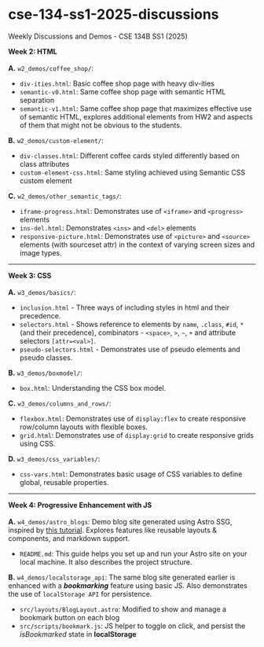 # cse-134-ss1-2025-discussions
Weekly Discussions and Demos - CSE 134B SS1 (2025)

**Week 2: HTML**<br><br>
**A.** `w2_demos/coffee_shop/`:
- `div-ities.html`: Basic coffee shop page with heavy div-ities
- `semantic-v0.html`: Same coffee shop page with semantic HTML separation
- `semantic-v1.html`: Same coffee shop page that maximizes effective use of semantic HTML, explores additional elements from HW2 and aspects of them that might not be obvious to the students.

**B.** `w2_demos/custom-element/`:
- `div-classes.html`: Different coffee cards styled differently based on class attributes
- `custom-element-css.html`: Same styling achieved using Semantic CSS custom element

**C.** `w2_demos/other_semantic_tags/`:
- `iframe-progress.html`: Demonstrates use of `<iframe>` and `<progress>` elements
- `ins-del.html`: Demonstrates `<ins>` and `<del>` elements
- `responsive-picture.html`: Demonstrates use of `<picture>` and `<source>` elements (with sourceset attr) in the context of varying screen sizes and image types.

---

**Week 3: CSS**<br><br>
**A.** `w3_demos/basics/`:
- `inclusion.html` - Three ways of including styles in html and their precedence.
- `selectors.html` - Shows reference to elements by `name`, `.class`, `#id`, `*` (and their precedence), combinators - `<space>`, `>`, `~`, `+` and attribute selectors `[attr=<val>]`. 
- `pseudo-selectors.html` - Demonstrates use of pseudo elements and pseudo classes.

**B.** `w3_demos/boxmodel/`:
- `box.html`: Understanding the CSS box model.

**C.** `w3_demos/columns_and_rows/`:
- `flexbox.html`: Demonstrates use of `display:flex` to create responsive row/column layouts with flexible boxes.
- `grid.html`: Demonstrates use of `display:grid` to create responsive grids using CSS.

**D.** `w3_demos/css_variables/`:
- `css-vars.html`: Demonstrates basic usage of CSS variables to define global, reusable properties.

---

**Week 4: Progressive Enhancement with JS**<br><br>
**A.** `w4_demos/astro_blogs`: Demo blog site generated using Astro SSG, inspired by [this tutorial](https://docs.astro.build/en/tutorial/0-introduction/). Explores features like reusable layouts & components, and markdown support.
- `README.md`: This guide helps you set up and run your Astro site on your local machine. It also describes the project structure.

**B.** `w4_demos/localstorage_api`: The same blog site generated earlier is enhanced with a **_bookmarking_** feature using basic JS. Also demonstrates the use of `localStorage API` for persistence.
- `src/layouts/BlogLayout.astro`: Modified to show and manage a bookmark button on each blog
- `src/scripts/bookmark.js`: JS helper to toggle on click, and persist the _isBookmarked_ state in **localStorage**